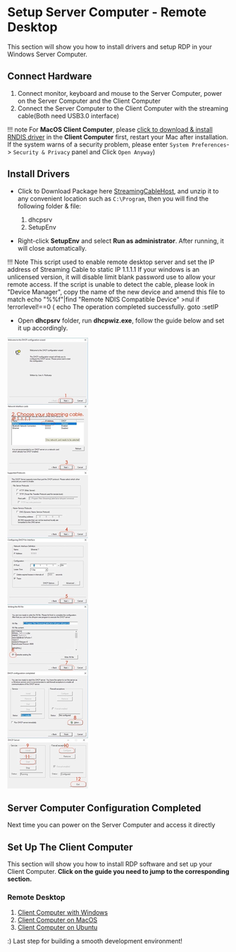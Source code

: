 # Setup Server Computer - Remote Desktop

This section will show you how to install drivers and setup RDP in your Windows Server Computer.

## Connect Hardware

1. Connect monitor, keyboard and mouse to the Server Computer, power on the Server Computer and the Client Computer
2. Connect the Server Computer to the Client Computer with the streaming cable(Both need USB3.0 interface)

!!! note
    For **MacOS Client Computer**, please [click to download & install RNDIS driver](http://bit.ly/2A4f2xI) in the **Client Computer** first, restart your Mac after installation. If the system warns of a security problem, please enter `System Preferences`-> `Security & Privacy` panel and Click `Open Anyway`)

## Install Drivers  

* Click to Download Package here [StreamingCableHost](../../assets/streaming_cable_resources/StreamingCableHost.zip), and unzip it to any convenient location such as `C:\Program`, then you will find the following folder & file:
    1. dhcpsrv
    2. SetupEnv

* Right-click **SetupEnv** and select **Run as administrator**. After running, it will close automatically.

!!! Note
        This script used to enable remote desktop server and set the IP address of Streaming Cable to static IP 1.1.1.1 If your windows is an unlicensed version, it will disable limit blank password use to allow your remote access.
        If the script is unable to detect the cable, please look in "Device Manager", copy the name of the new device and amend this file to match 
        echo "%%f"|find "Remote NDIS Compatible Device" >nul
        if !errorlevel!==0 (
        echo The operation completed successfully.
        goto :setIP

* Open **dhcpsrv** folder,  run **dhcpwiz.exe**, follow the guide below and set it up accordingly.

![DHCP Serve Configuration on Server Computer](../../assets/streaming_cable_resources/dhcp_server_setup.webp)


## Server Computer Configuration Completed

Next time you can power on the Server Computer and access it directly

## Set Up The Client Computer

This section will show you how to install RDP software and set up your Client Computer.
**Click on the guide you need to jump to the corresponding section.**

### Remote Desktop

1. [Client Computer with Windows](set_up_win_rdp_client.md)
2. [Client Computer on MacOS](set_up_mac_rdp_client.md)
3. [Client Computer on Ubuntu](set_up_ubu_rdp_client.md)

:) Last step for building a smooth development environment!
